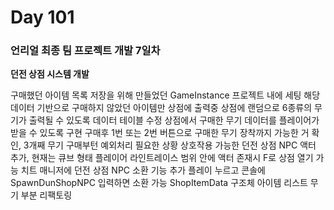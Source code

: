 # Day 101

### 언리얼 최종 팀 프로젝트 개발 7일차

**던전 상점 시스템 개발**

구매했던 아이템 목록 저장을 위해 만들었던 GameInstance 프로젝트 내에 세팅
해당 데이터 기반으로 구매하지 않았던 아이템만 상점에 출력중
상점에 랜덤으로 6종류의 무기가 출력될 수 있도록 데이터 테이블 수정
상점에서 구매한 무기 데이터를 플레이어가 받을 수 있도록 구현
구매후 1번 또는 2번 버튼으로 구매한 무기 장착까지 가능한 거 확인, 3개째 무기 구매부턴 예외처리 필요한 상황
상호작용 가능한 던전 상점 NPC 액터 추가, 현재는 큐브 형태
플레이어 라인트레이스 범위 안에 액터 존재시 F로 상점 열기 가능
치트 매니저에 던전 상점 NPC 소환 기능 추가
플레이 누르고 콘솔에 SpawnDunShopNPC 입력하면 소환 가능
ShopItemData 구조체 아이템 리스트 무기 부분 리팩토링

